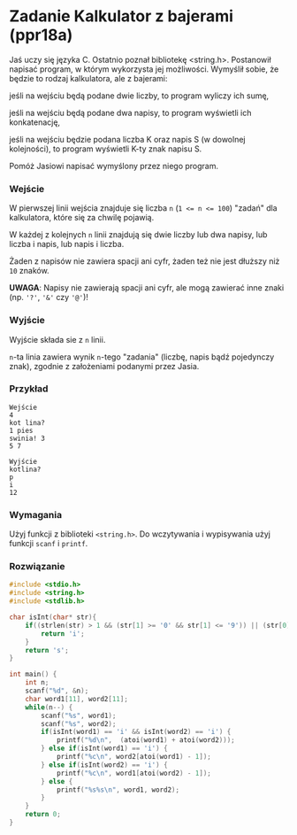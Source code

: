 # Zadanie Kalkulator z bajerami (ppr18a)

Jaś uczy się języka C. Ostatnio poznał bibliotekę <string.h>. Postanowił napisać program, w którym wykorzysta jej możliwości. Wymyślił sobie, że będzie to rodzaj kalkulatora, ale z bajerami:

jeśli na wejściu będą podane dwie liczby, to program wyliczy ich sumę,

jeśli na wejściu będą podane dwa napisy, to program wyświetli ich konkatenację,

jeśli na wejściu będzie podana liczba K oraz napis S (w dowolnej kolejności), to program wyświetli K-ty znak napisu S.

Pomóż Jasiowi napisać wymyślony przez niego program.
 
### Wejście
 
W pierwszej linii wejścia znajduje się liczba `n` (`1 <= n <= 100`) "zadań" dla kalkulatora, które się za chwilę pojawią.

W każdej z kolejnych `n` linii znajdują się dwie liczby lub dwa napisy, lub liczba i napis, lub napis i liczba.

Żaden z napisów nie zawiera spacji ani cyfr, żaden też nie jest dłuższy niż `10` znaków.

**UWAGA**: Napisy nie zawierają spacji ani cyfr, ale mogą zawierać inne znaki (np. `'?'`, `'&'` czy `'@'`)!

### Wyjście

Wyjście składa sie z `n` linii.

`n`-ta linia zawiera wynik `n`-tego "zadania" (liczbę, napis bądź pojedynczy znak), zgodnie z założeniami podanymi przez Jasia.

### Przykład

```
Wejście
4
kot lina?
1 pies
swinia! 3
5 7

Wyjście 
kotlina?
p
i
12
```

### Wymagania
 
Użyj funkcji z biblioteki `<string.h>`. Do wczytywania i wypisywania użyj funkcji `scanf` i `printf`.

### Rozwiązanie

```cpp
#include <stdio.h>
#include <string.h>
#include <stdlib.h>

char isInt(char* str){
    if((strlen(str) > 1 && (str[1] >= '0' && str[1] <= '9')) || (str[0] >= '0' && str[0] <= '9')) {
        return 'i';
    }
    return 's';
}

int main() {
    int n;
    scanf("%d", &n);
    char word1[11], word2[11];
    while(n--) {
        scanf("%s", word1);
        scanf("%s", word2);
        if(isInt(word1) == 'i' && isInt(word2) == 'i') {
            printf("%d\n",  (atoi(word1) + atoi(word2)));
        } else if(isInt(word1) == 'i') {
            printf("%c\n", word2[atoi(word1) - 1]);
        } else if(isInt(word2) == 'i') {
            printf("%c\n", word1[atoi(word2) - 1]);
        } else {
            printf("%s%s\n", word1, word2);
        }
    }
    return 0;
}
```